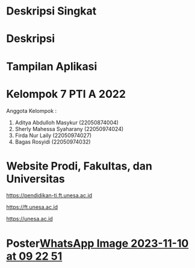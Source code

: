 # Deskripsi Singkat

# Deskripsi

# Tampilan Aplikasi

# Kelompok 7 PTI A 2022
Anggota Kelompok :
1. Aditya Abdulloh Masykur (22050874004)
2. Sherly Mahessa Syaharany (22050974024)
3. Firda Nur Laily (22050974027)
4. Bagas Rosyidi (22050974032)

# Website Prodi, Fakultas, dan Universitas
https://pendidikan-ti.ft.unesa.ac.id

https://ft.unesa.ac.id

https://unesa.ac.id

# Poster[WhatsApp Image 2023-11-10 at 09 22 51](https://github.com/Adit2205/Pengaduanku/assets/150405854/f906ab30-1fd6-4f42-8bb0-e6428faebb98)
